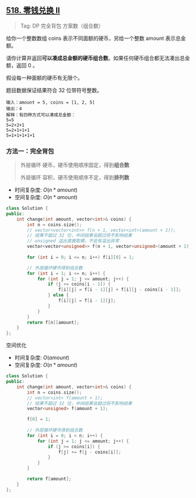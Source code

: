 ## [518. 零钱兑换 II](https://leetcode.cn/problems/coin-change-ii/description/)

> Tag: DP 完全背包 方案数（组合数）

给你一个整数数组 coins 表示不同面额的硬币，另给一个整数 amount 表示总金额。

请你计算并返回**可以凑成总金额的硬币组合数**。如果任何硬币组合都无法凑出总金额，返回 0 。

假设每一种面额的硬币有无限个。 

题目数据保证结果符合 32 位带符号整数。

```
输入：amount = 5, coins = [1, 2, 5]
输出：4
解释：有四种方式可以凑成总金额：
5=5
5=2+2+1
5=2+1+1+1
5=1+1+1+1+1
```

### 方法一：完全背包

> 外层循环 硬币，硬币使用顺序固定，得到**组合数**
> 
> 外层循环 容积，硬币使用顺序不定，得到**排列数**

* 时间复杂度: ${O(n * amount)}$
* 空间复杂度: ${O(n * amount)}$

```cpp
class Solution {
public:
    int change(int amount, vector<int>& coins) {
        int n = coins.size();
        // vector<vector<int>> f(n + 1, vector<int>(amount + 1));
        // 结果不超过 32 位，中间结果会超过但不影响结果
        // unsigned 溢出直接取模，不会有溢出异常
        vector<vector<unsigned>> f(n + 1, vector<unsigned>(amount + 1));
        
        for (int i = 0; i <= n; i++) f[i][0] = 1;

        // 外层循环硬币得到组合数
        for (int i = 1; i <= n; i++) {         
            for (int j = 1; j <= amount; j++) {
                if (j >= coins[i - 1]) {
                    f[i][j] = f[i - 1][j] + f[i][j - coins[i - 1]];
                } else {
                    f[i][j] = f[i - 1][j];
                }
            }
        }
        return f[n][amount];
    }
};
```

空间优化

* 时间复杂度: ${O(amount)}$
* 空间复杂度: ${O(n * amount)}$

```cpp
class Solution {
public:
    int change(int amount, vector<int>& coins) {
        int n = coins.size();
        // vector<int> f(amount + 1);
        // 结果不超过 32 位，中间结果会超过但不影响结果
        vector<unsigned> f(amount + 1);

        f[0] = 1;
        
        // 外层循环硬币得到组合数
        for (int i = 0; i < n; i++) {
            for (int j = 1; j <= amount; j++) {
                if (j >= coins[i]) {
                    f[j] += f[j - coins[i]];
                }
            }
        }

        return f[amount];
    }
};
```